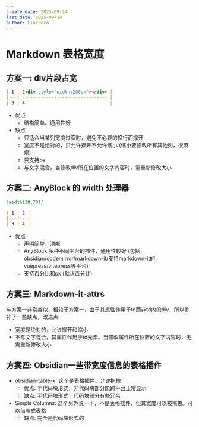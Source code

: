 ```yaml
---
create_date: 2025-09-24
last_date: 2025-09-24
author: LincZero
---
```


# Markdown 表格宽度

## 方案一: div片段占宽

```md
| 1 | 2<div style="width:200px"></div> |
|---| -------------------------------- |
| 3 | 4                                |
```

- 优点
  - 结构简单、通用性好
- 缺点
  - 只适合当某列宽度过窄时，避免不必要的换行而撑开
  - 宽度不是绝对的，只允许撑开不允许缩小 (缩小要修改所有其他列，很麻烦)
  - 只支持px
  - 与文字混合，当修改div所在位置的文字内容时，需重新修改大小

## 方案二: AnyBlock 的 width 处理器

```md
[width(30,70)]

| 1 | 2 |
|---|---|
| 3 | 4 |
```

- 优点
  - 声明简单、清晰
  - AnyBlock 多种不同平台的插件，通用性较好
    (包括obsidian/codemirror/markdown-it/支持markdown-it的vuepress/vitepress等平台)
  - 支持百分比和px (默认百分比)

## 方案三: Markdown-it-attrs

与方案一非常类似，相较于方案一，由于其属性作用于td而非td内的div，所以弥补了一些缺点，改进点: 

- 宽度是绝对的，允许撑开和缩小
- 不与文字混合，其属性作用于td元素。当修改属性所在位置的文字内容时，无需重新修改大小

## 方案四: Obsidian一些带宽度信息的表格插件

- [obsidian-table-x](http://github.com/letlll/obsidian-table-x): 这个是表格插件、允许拖拽
  - 优点: 半代码块形式，非代码块部分能跨平台正常显示
  - 缺点: 半代码块形式，代码块部分有些冗余
- Simple Columns: 这个另外说一下，不是表格插件，但其宽度可以被拖拽。可以借鉴成表格
  - 缺点: 完全是代码块形式的
